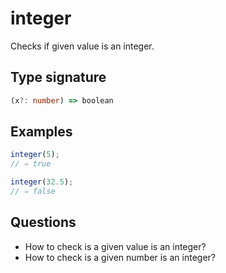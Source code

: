 # integer

Checks if given value is an integer.

## Type signature

<!-- prettier-ignore-start -->
```typescript
(x?: number) => boolean
```
<!-- prettier-ignore-end -->

## Examples

<!-- prettier-ignore-start -->
```javascript
integer(5);
// ⇒ true
```

```javascript
integer(32.5);
// ⇒ false
```
<!-- prettier-ignore-end -->

## Questions

- How to check is a given value is an integer?
- How to check is a given number is an integer?
